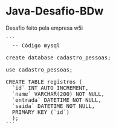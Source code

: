 # Java-Desafio-BDw
Desafio feito pela empresa w5i
<pre>
```
  -- Código mysql
  
create database cadastro_pessoas;

use cadastro_pessoas;

CREATE TABLE registros (
  `id` INT AUTO_INCREMENT,
  `name` VARCHAR(200) NOT NULL,
  `entrada` DATETIME NOT NULL,
  `saida` DATETIME NOT NULL,
  PRIMARY KEY (`id`)
  );
```
</pre>

